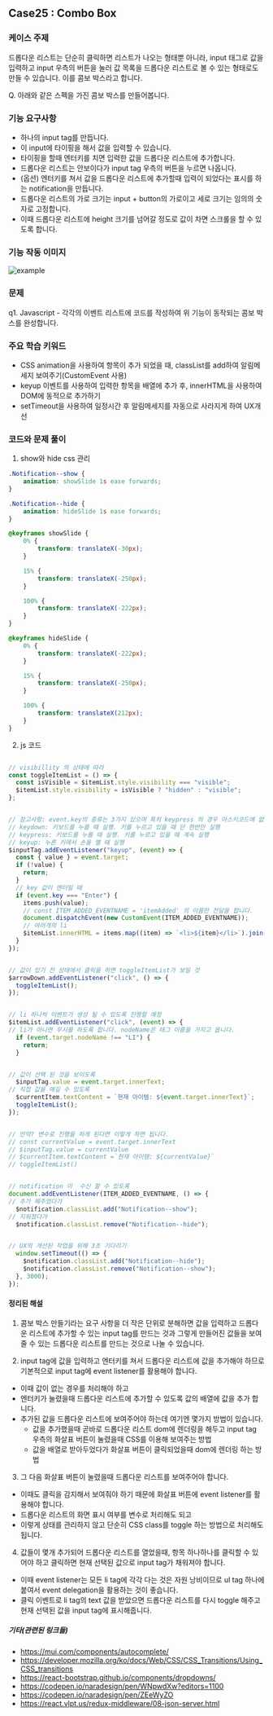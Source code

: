 ## Case25 : Combo Box


### 케이스 주제
드롭다운 리스트는 단순히 클릭하면 리스트가 나오는 형태뿐 아니라, input 태그로 값을 입력하고 input 우측의 버튼을 눌러 값 목록을 드롭다운 리스트로 볼 수 있는 형태로도 만들 수 있습니다. 이를 콤보 박스라고 합니다.  


Q. 아래와 같은 스펙을 가진 콤보 박스를 만들어봅니다.


### 기능 요구사항
- 하나의 input tag를 만듭니다.
- 이 input에 타이핑을 해서 값을 입력할 수 있습니다.
- 타이핑을 할때 엔터키를 치면 입력한 값을 드롭다운 리스트에 추가합니다.
- 드롭다운 리스트는 안보이다가 input tag 우측의 버튼을 누르면 나옵니다.
- (옵션) 엔터키를 쳐서 값을 드롭다운 리스트에 추가할때 입력이 되었다는 표시를 하는 notification을 만듭니다.
- 드롭다운 리스트의 가로 크기는 input + button의 가로이고 세로 크기는 임의의 숫자로 고정합니다.
- 이때 드롭다운 리스트에 height 크기를 넘어갈 정도로 값이 차면 스크롤을 할 수 있도록 합니다.


### 기능 작동 이미지
![example](https://user-images.githubusercontent.com/59094619/134638576-3cec6005-b905-49c7-b880-618bd29e70e5.gif)


### 문제
q1. Javascript - 각각의 이벤트 리스트에 코드를 작성하여 위 기능이 동작되는 콤보 박스를 완성합니다.


### 주요 학습 키워드
- CSS animation을 사용하여 항목이 추가 되었을 때, classList를 add하여 알림메세지 보여주기(CustomEvent 사용)
- keyup 이벤트를 사용하여 입력한 항목을 배열에 추가 후, innerHTML을 사용하여 DOM에 동적으로 추가하기
- setTimeout을 사용하여 일정시간 후 알림메세지를 자동으로 사라지게 하여 UX개선

### 코드와 문제 풀이


1. show와 hide  css 관리
```css
.Notification--show {
    animation: showSlide 1s ease forwards;
}

.Notification--hide {
    animation: hideSlide 1s ease forwards;
}

@keyframes showSlide {
    0% {
        transform: translateX(-30px);
    }

    15% {
        transform: translateX(-250px);
    }

    100% {
        transform: translateX(-222px);
    }
}

@keyframes hideSlide {
    0% {
        transform: translateX(-222px);
    }

    15% {
        transform: translateX(-250px);
    }

    100% {
        transform: translateX(212px);
    }
}
```


2. js 코드
```js

// visibillity 의 상태에 따라
const toggleItemList = () => {
  const isVisible = $itemList.style.visibility === "visible";
  $itemList.style.visibility = isVisible ? "hidden" : "visible";
};


// 참고사항: event.key의 종류는 3가지 있으며 특히 keypress 의 경우 아스키코드에 없는 한글은 미지원 됩니다.
// keydown: 키보드를 누를 때 실행. 키를 누르고 있을 때 단 한번만 실행
// keypress: 키보드를 누를 때 실행. 키를 누르고 있을 때 계속 실행
// keyup: 누른 키에서 손을 뗄 때 실행
$inputTag.addEventListener("keyup", (event) => {
  const { value } = event.target;
  if (!value) {
    return;
  }
  // key 값이 엔터일 때
  if (event.key === "Enter") {
    items.push(value);
    // const ITEM_ADDED_EVENTNAME = 'itemAdded' 의 이름만 전달을 합니다.
    document.dispatchEvent(new CustomEvent(ITEM_ADDED_EVENTNAME));
    // 여러개의 li
    $itemList.innerHTML = items.map((item) => `<li>${item}</li>`).join("");
  }
});


// 값이 있기 전 상태에서 클릭을 하면 toggleItemList가 보일 것
$arrowDown.addEventListener("click", () => {
  toggleItemList();
});


// li 하나씩 이벤트가 생성 될 수 있도록 진행할 예정
$itemList.addEventListener("click", (event) => {
// li가 아니면 무시를 하도록 합니다. nodeName은 태그 이름을 가지고 옵니다.
  if (event.target.nodeName !== "LI") {
    return;
  }


// 값이 선택 된 것을 보이도록
  $inputTag.value = event.target.innerText;
// 직접 값을 매길 수 있도록
  $currentItem.textContent = `현재 아이템: ${event.target.innerText}`;
  toggleItemList();
});


// 만약? 변수로 진행을 하게 된다면 이렇게 하면 됩니다.
// const currentValue = event.target.innerText
// $inputTag.value = currentValue
// $currentItem.textContent =`현재 아이템: ${currentValue}`
// toggleItemList()


// notification 이  수신 할 수 있도록
document.addEventListener(ITEM_ADDED_EVENTNAME, () => {
// 추가 해주었다가
  $notification.classList.add("Notification--show");
// 지워졌다가
  $notification.classList.remove("Notification--hide");


// UX의 개선된 작업을 위해 3초 기다리기
  window.setTimeout(() => {
    $notification.classList.add("Notification--hide");
    $notification.classList.remove("Notification--show");
  }, 3000);
});
```



#### 정리된 해설
1. 콤보 박스 만들기라는 요구 사항을 더 작은 단위로 분해하면 값을 입력하고 드롭다운 리스트에 추가할 수 있는 input tag를 만드는 것과 그렇게 만들어진 값들을 보여줄 수 있는 드롭다운 리스트를 만드는 것으로 나눌 수 있습니다.

2. input tag에 값을 입력하고 엔터키를 쳐서 드롭다운 리스트에 값을 추가해야 하므로 기본적으로 input tag에 event listener를 활용해야 합니다.
- 이때 값이 없는 경우를 처리해야 하고
- 엔터키가 눌렸을때 드롭다운 리스트에 추가할 수 있도록 값의 배열에 값을 추가 합니다.
- 추가된 값을 드롭다운 리스트에 보여주어야 하는데 여기엔 몇가지 방법이 있습니다.
  * 값을 추가했을때 곧바로 드롭다운 리스트 dom에 렌더링을 해두고 input tag 우측의 화살표 버튼이 눌렸을때 CSS를 이용해 보여주는 방법
  * 값을 배열로 받아두었다가 화살표 버튼이 클릭되었을때 dom에 렌더링 하는 방법

3. 그 다음 화살표 버튼이 눌렸을때 드롭다운 리스트를 보여주어야 합니다.
- 이때도 클릭을 감지해서 보여줘야 하기 때문에 화살표 버튼에 event listener를 활용해야 합니다.
- 드롭다운 리스트의 화면 표시 여부를 변수로 처리해도 되고
- 이렇게 상태를 관리하지 않고 단순히 CSS class를 toggle 하는 방법으로 처리해도 됩니다.

4. 값들이 몇개 추가되어 드롭다운 리스트를 열었을때, 항목 하나하나를 클릭할 수 있어야 하고 클릭하면 현재 선택된 값으로 input tag가 채워져야 합니다.
- 이때 event listener는 모든 li tag에 각각 다는 것은 자원 낭비이므로 ul tag 하나에 붙여서 event delegation을 활용하는 것이 좋습니다.
- 클릭 이벤트로 li tag의 text 값을 받았으면 드롭다운 리스트를 다시 toggle 해주고 현재 선택된 값을 input tag에 표시해줍니다.


##### 기타(관련된 링크들)
- https://mui.com/components/autocomplete/
- https://developer.mozilla.org/ko/docs/Web/CSS/CSS_Transitions/Using_CSS_transitions
- https://react-bootstrap.github.io/components/dropdowns/
- https://codepen.io/naradesign/pen/WNpwdXw?editors=1100
- https://codepen.io/naradesign/pen/ZEeWyZO
- https://react.vlpt.us/redux-middleware/08-json-server.html
